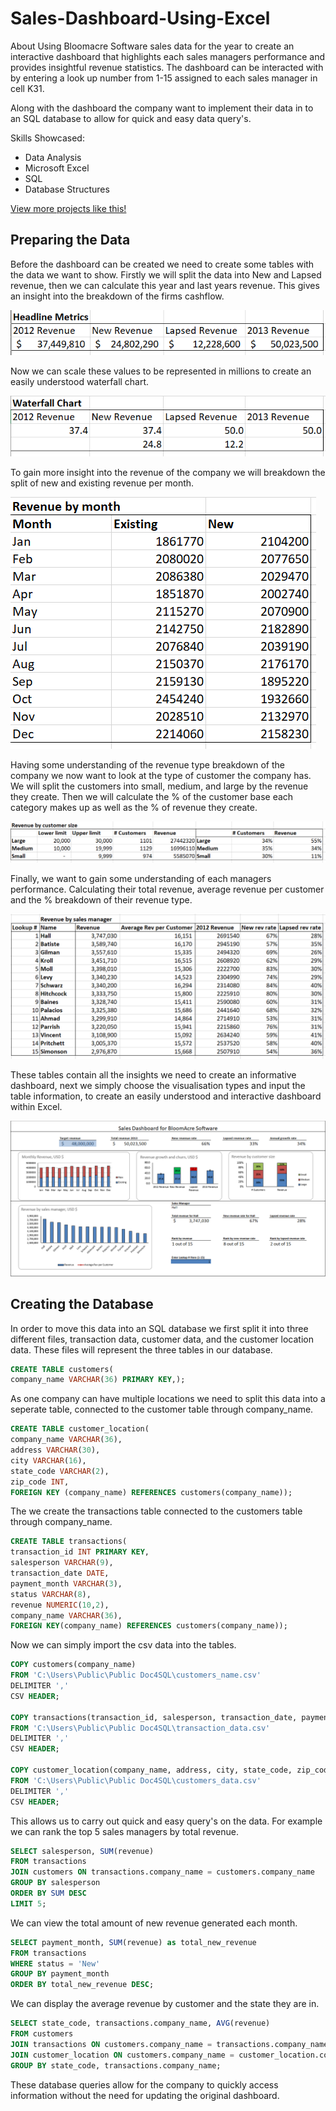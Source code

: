 # Sales-Dashboard-Using-Excel

About Using Bloomacre Software sales data for the year to create an interactive dashboard that highlights each sales managers performance and provides insightful revenue statistics. The dashboard can be interacted with by entering a look up number from 1-15 assigned to each sales manager in cell K31.

Along with the dashboard the company want to implement their data in to an SQL database to allow for quick and easy data query's.

Skills Showcased:

-   Data Analysis
-   Microsoft Excel
-   SQL
-   Database Structures

[View more projects like this!](https://cian-murray-doyle.github.io/)

## Preparing the Data

Before the dashboard can be created we need to create some tables with the data we want to show. Firstly we will split the data into New and Lapsed revenue, then we can calculate this year and last years revenue. This gives an insight into the breakdown of the firms cashflow.

![](images/revenue_split.png)

Now we can scale these values to be represented in millions to create an easily understood waterfall chart.

![](images/waterfall_split.png)

To gain more insight into the revenue of the company we will breakdown the split of new and existing revenue per month.

![](images/monthly_split.png)

Having some understanding of the revenue type breakdown of the company we now want to look at the type of customer the company has. We will split the customers into small, medium, and large by the revenue they create. Then we will calculate the % of the customer base each category makes up as well as the % of revenue they create.

![](images/customer_split.png)

Finally, we want to gain some understanding of each managers performance. Calculating their total revenue, average revenue per customer and the % breakdown of their revenue type.

![](images/manager_split.png)

These tables contain all the insights we need to create an informative dashboard, next we simply choose the visualisation types and input the table information, to create an easily understood and interactive dashboard within Excel.

![](images/dashboard_split.png)

## Creating the Database

In order to move this data into an SQL database we first split it into three different files, transaction data, customer data, and the customer location data. These files will represent the three tables in our database.

```sql
CREATE TABLE customers(
company_name VARCHAR(36) PRIMARY KEY,);
```

As one company can have multiple locations we need to split this data into a seperate table, connected to the customer table through company_name.

```sql
CREATE TABLE customer_location(
company_name VARCHAR(36),
address VARCHAR(30),
city VARCHAR(16),
state_code VARCHAR(2),
zip_code INT,
FOREIGN KEY (company_name) REFERENCES customers(company_name));
```
The we create the transactions table connected to the customers table through company_name.

```sql
CREATE TABLE transactions(
transaction_id INT PRIMARY KEY,
salesperson VARCHAR(9),
transaction_date DATE,
payment_month VARCHAR(3),
status VARCHAR(8),
revenue NUMERIC(10,2),
company_name VARCHAR(36),
FOREIGN KEY(company_name) REFERENCES customers(company_name));
```

Now we can simply import the csv data into the tables.

```sql
COPY customers(company_name)
FROM 'C:\Users\Public\Public Doc4SQL\customers_name.csv'
DELIMITER ','
CSV HEADER;

COPY transactions(transaction_id, salesperson, transaction_date, payment_month,status,revenue,company_name)
FROM 'C:\Users\Public\Public Doc4SQL\transaction_data.csv'
DELIMITER ','
CSV HEADER;

COPY customer_location(company_name, address, city, state_code, zip_code)
FROM 'C:\Users\Public\Public Doc4SQL\customers_data.csv'
DELIMITER ','
CSV HEADER;
```

This allows us to carry out quick and easy query's on the data. For example we can rank the top 5 sales managers by total revenue.

```sql
SELECT salesperson, SUM(revenue)
FROM transactions
JOIN customers ON transactions.company_name = customers.company_name
GROUP BY salesperson
ORDER BY SUM DESC
LIMIT 5;
```

We can view the total amount of new revenue generated each month.

```sql
SELECT payment_month, SUM(revenue) as total_new_revenue
FROM transactions
WHERE status = 'New'
GROUP BY payment_month
ORDER BY total_new_revenue DESC;
```

We can display the average revenue by customer and the state they are in.

```sql
SELECT state_code, transactions.company_name, AVG(revenue)
FROM customers
JOIN transactions ON customers.company_name = transactions.company_name
JOIN customer_location ON customers.company_name = customer_location.company_name
GROUP BY state_code, transactions.company_name;
```

These database queries allow for the company to quickly access information without the need for updating the original dashboard.